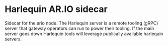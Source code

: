 # Harlequin AR.IO sidecar

Sidecar for the ario node. The Harlequin server is a remote tooling (gRPC) server that gateway operators can run
to power their tooling. If the main server goes down Harlequin tools will leverage publically available harlequin
servers.